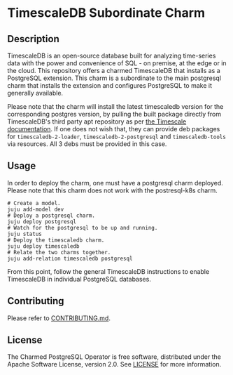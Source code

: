 # TimescaleDB Subordinate Charm

## Description

TimescaleDB is an open-source database built for analyzing time-series data with the power and
convenience of SQL - on premise, at the edge or in the cloud. This repository offers a charmed
TimescaleDB that installs as a PostgreSQL extension. This charm is a subordinate to the main
postgresql charm that installs the extension and configures PostgreSQL to make it generally
available.

Please note that the charm will install the latest timescaledb version for the corresponding
postgres version, by pulling the built package directly from TimescaleDB's third party apt
repository as per [the Timescale documentation](https://docs.timescale.com/install/latest/self-hosted/installation-linux/).
If one does not wish that, they can provide deb packages for `timescaledb-2-loader`, `timescaledb-2-postgresql`
and `timescaledb-tools` via resources. All 3 debs must be provided in this case.

## Usage
In order to deploy the charm, one must have a postgresql charm deployed. Please note that this
charm does not work with the postresql-k8s charm.

```
# Create a model.
juju add-model dev
# Deploy a postgresql charm.
juju deploy postgresql
# Watch for the postgresql to be up and running.
juju status
# Deploy the timescaledb charm.
juju deploy timescaledb
# Relate the two charms together.
juju add-relation timescaledb postgresql
```

From this point, follow the general TimescaleDB instructions to enable TimescaleDB in individual
PostgreSQL databases.

## Contributing
Please refer to [CONTRIBUTING.md](CONTRIBUTING.md).

## License
The Charmed PostgreSQL Operator is free software, distributed under the Apache Software License,
version 2.0. See [LICENSE](LICENSE) for more information.
